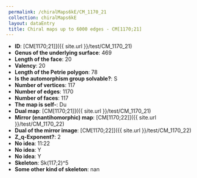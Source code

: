 ```yaml
--- 
 permalink: /chiralMaps6kE/CM_1170_21 
 collection: chiralMaps6kE
 layout: dataEntry
 title: Chiral maps up to 6000 edges - CM[1170;21]
---
```


- **ID**: [CM[1170;21]]({{ site.url }}/test/CM_1170_21)
- **Genus of the underlying surface**: 469
- **Length of the face**: 20
- **Valency**: 20
- **Length of the Petrie polygon**: 78
- **Is the automorphism group solvable?**: S
- **Number of vertices**: 117
- **Number of edges**: 1170
- **Number of faces**: 117
- **The map is self-**: Du
- **Dual map**: [CM[1170;21]]({{ site.url }}/test/CM_1170_21)
- **Mirror (enantihomorphic) map**: [CM[1170;22]]({{ site.url }}/test/CM_1170_22)
- **Dual of the mirror image**: [CM[1170;22]]({{ site.url }}/test/CM_1170_22)
- **Z_q-Exponent?**: 2
- **No idea**:  11:22
- **No idea**: Y
- **No idea**: Y
- **Skeleton**: Sk(117;2)^5
- **Some other kind of skeleton**: nan
